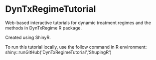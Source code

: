 # DynTxRegimeTutorial
Web-based interactive tutorials for dynamic treatment regimes and the methods in DynTxRegime R package.

Created using ShinyR.

To run this tutorial locally, use the follow command in R environment:
shiny::runGitHub('DynTxRegimeTutorial','ShupingR')
